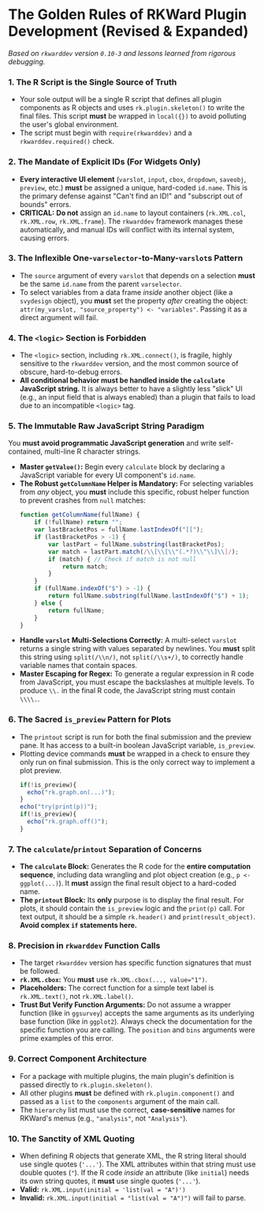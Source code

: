 # The Golden Rules of RKWard Plugin Development (Revised & Expanded)

*Based on `rkwarddev` version `0.10-3` and lessons learned from rigorous debugging.*

### 1. The R Script is the Single Source of Truth
*   Your sole output will be a single R script that defines all plugin components as R objects and uses `rk.plugin.skeleton()` to write the final files. This script **must** be wrapped in `local({})` to avoid polluting the user's global environment.
*   The script must begin with `require(rkwarddev)` and a `rkwarddev.required()` check.

### 2. The Mandate of Explicit IDs (For Widgets Only)
*   **Every interactive UI element** (`varslot`, `input`, `cbox`, `dropdown`, `saveobj`, `preview`, etc.) **must** be assigned a unique, hard-coded `id.name`. This is the primary defense against "Can't find an ID!" and "subscript out of bounds" errors.
*   **CRITICAL:** **Do not** assign an `id.name` to layout containers (`rk.XML.col`, `rk.XML.row`, `rk.XML.frame`). The `rkwarddev` framework manages these automatically, and manual IDs will conflict with its internal system, causing errors.

### 3. The Inflexible One-`varselector`-to-Many-`varslot`s Pattern
*   The `source` argument of every `varslot` that depends on a selection **must** be the same `id.name` from the parent `varselector`.
*   To select variables from a data frame *inside* another object (like a `svydesign` object), you **must** set the property *after* creating the object: `attr(my_varslot, "source_property") <- "variables"`. Passing it as a direct argument will fail.

### 4. The `<logic>` Section is Forbidden
*   The `<logic>` section, including `rk.XML.connect()`, is fragile, highly sensitive to the `rkwarddev` version, and the most common source of obscure, hard-to-debug errors.
*   **All conditional behavior must be handled inside the `calculate` JavaScript string.** It is always better to have a slightly less "slick" UI (e.g., an input field that is always enabled) than a plugin that fails to load due to an incompatible `<logic>` tag.

### 5. The Immutable Raw JavaScript String Paradigm
You **must avoid programmatic JavaScript generation** and write self-contained, multi-line R character strings.

*   **Master `getValue()`:** Begin every `calculate` block by declaring a JavaScript variable for every UI component's `id.name`.
*   **The Robust `getColumnName` Helper is Mandatory:** For selecting variables from *any* object, you **must** include this specific, robust helper function to prevent crashes from `null` matches:
    ```javascript
    function getColumnName(fullName) {
        if (!fullName) return "";
        var lastBracketPos = fullName.lastIndexOf("[[");
        if (lastBracketPos > -1) {
            var lastPart = fullName.substring(lastBracketPos);
            var match = lastPart.match(/\\[\\[\\"(.*?)\\"\\]\\]/);
            if (match) { // Check if match is not null
                return match;
            }
        }
        if (fullName.indexOf("$") > -1) {
            return fullName.substring(fullName.lastIndexOf("$") + 1);
        } else {
            return fullName;
        }
    }
    ```
*   **Handle `varslot` Multi-Selections Correctly:** A multi-select `varslot` returns a single string with values separated by newlines. You **must** split this string using `split(/\\n/)`, not `split(/\\s+/)`, to correctly handle variable names that contain spaces.
*   **Master Escaping for Regex:** To generate a regular expression in R code from JavaScript, you must escape the backslashes at multiple levels. To produce `\\.` in the final R code, the JavaScript string must contain `\\\\.`.

### 6. The Sacred `is_preview` Pattern for Plots
*   The `printout` script is run for both the final submission and the preview pane. It has access to a built-in boolean JavaScript variable, `is_preview`.
*   Plotting device commands **must** be wrapped in a check to ensure they only run on final submission. This is the only correct way to implement a plot preview.
    ```javascript
    if(!is_preview){
      echo("rk.graph.on(...)");
    }
    echo("try(print(p))");
    if(!is_preview){
      echo("rk.graph.off()");
    }
    ```

### 7. The `calculate`/`printout` Separation of Concerns
*   **The `calculate` Block:** Generates the R code for the **entire computation sequence**, including data wrangling and plot object creation (e.g., `p <- ggplot(...)`). It **must** assign the final result object to a hard-coded name.
*   **The `printout` Block:** Its **only** purpose is to display the final result. For plots, it should contain the `is_preview` logic and the `print(p)` call. For text output, it should be a simple `rk.header()` and `print(result_object)`. **Avoid complex `if` statements here.**

### 8. Precision in `rkwarddev` Function Calls
*   The target `rkwarddev` version has specific function signatures that must be followed.
*   **`rk.XML.cbox`:** You **must** use `rk.XML.cbox(..., value="1")`.
*   **Placeholders:** The correct function for a simple text label is `rk.XML.text()`, not `rk.XML.label()`.
*   **Trust But Verify Function Arguments:** Do not assume a wrapper function (like in `ggsurvey`) accepts the same arguments as its underlying base function (like in `ggplot2`). Always check the documentation for the specific function you are calling. The `position` and `bins` arguments were prime examples of this error.

### 9. Correct Component Architecture
*   For a package with multiple plugins, the main plugin's definition is passed directly to `rk.plugin.skeleton()`.
*   All other plugins **must** be defined with `rk.plugin.component()` and passed as a `list` to the `components` argument of the main call.
*   The `hierarchy` list must use the correct, **case-sensitive** names for RKWard's menus (e.g., `"analysis"`, not `"Analysis"`).

### 10. The Sanctity of XML Quoting
*   When defining R objects that generate XML, the R string literal should use single quotes (`'...'`). The XML attributes within that string must use double quotes (`"`). If the R code *inside* an attribute (like `initial`) needs its own string quotes, it **must** use single quotes (`'...'`).
*   **Valid:** `rk.XML.input(initial = 'list(val = "A")')`
*   **Invalid:** `rk.XML.input(initial = "list(val = "A")")` will fail to parse.
